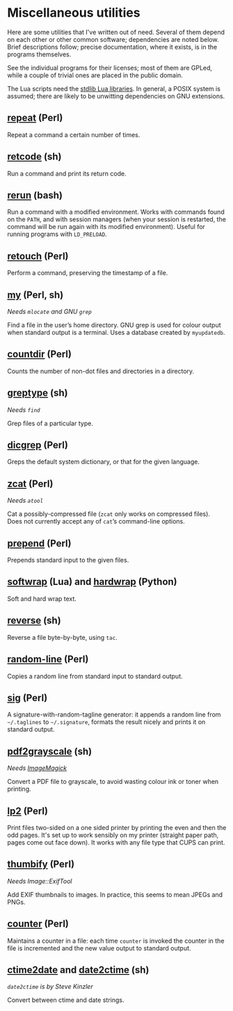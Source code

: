 # Miscellaneous utilities

Here are some utilities that I've written out of need. Several of them depend on each other or other common software; dependencies are noted below. Brief descriptions follow; precise documentation, where it exists, is in the programs themselves.

See the individual programs for their licenses; most of them are GPLed, while a couple of trivial ones are placed in the public domain.

The Lua scripts need the [stdlib Lua libraries](http://luaforge.net/projects/stdlib). In general, a POSIX system is assumed; there are likely to be unwitting dependencies on GNU extensions.


## [repeat](repeat) (Perl)

Repeat a command a certain number of times.


## [retcode](retcode) (sh)

Run a command and print its return code.


## [rerun](rerun) (bash)

Run a command with a modified environment. Works with commands found on the `PATH`, and with session managers (when your session is restarted, the command will be run again with its modified environment). Useful for running programs with `LD_PRELOAD`.


## [retouch](retouch) (Perl)

Perform a command, preserving the timestamp of a file.


## [my](my) (Perl, sh)

*Needs `mlocate` and GNU `grep`*

Find a file in the user’s home directory. GNU grep is used for colour output when standard output is a terminal. Uses a database created by `myupdatedb`.


## [countdir](countdir) (Perl)

Counts the number of non-dot files and directories in a directory.


## [greptype](greptype) (sh)

*Needs `find`*

Grep files of a particular type.


## [dicgrep](dicgrep) (Perl)

Greps the default system dictionary, or that for the given language.


## [zcat](zcat) (Perl)

*Needs `atool`*

Cat a possibly-compressed file (`zcat` only works on compressed files). Does not currently accept any of `cat`’s command-line options.


## [prepend](prepend) (Perl)

Prepends standard input to the given files.


## [softwrap](softwrap) (Lua) and [hardwrap](hardwrap) (Python)

Soft and hard wrap text.


## [reverse](reverse) (sh)

Reverse a file byte-by-byte, using `tac`.


## [random-line](random-line) (Perl)

Copies a random line from standard input to standard output.


## [sig](sig) (Perl)

A signature-with-random-tagline generator: it appends a random line from `~/.taglines` to `~/.signature`, formats the result nicely and prints it on standard output.


## [pdf2grayscale](pdf2grayscale) (sh)

*Needs [ImageMagick](http://imagemagick.org)*

Convert a PDF file to grayscale, to avoid wasting colour ink or toner when printing.


## [lp2](lp2) (Perl)

Print files two-sided on a one sided printer by printing the even and then the odd pages. It's set up to work sensibly on my printer (straight paper path, pages come out face down). It works with any file type that CUPS can print.


## [thumbify](thumbify) (Perl)

*Needs Image::ExifTool*

Add EXIF thumbnails to images. In practice, this seems to mean JPEGs and PNGs.


## [counter](counter) (Perl)

Maintains a counter in a file: each time `counter` is invoked the counter in the file is incremented and the new value output to standard output.


## [ctime2date](ctime2date) and [date2ctime](date2ctime) (sh)

*`date2ctime` is by Steve Kinzler*

Convert between ctime and date strings.
